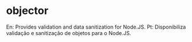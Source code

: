 objector
========

En: Provides validation and data sanitization for Node.JS. Pt: Disponibiliza validação e sanitização de objetos para o Node.JS.